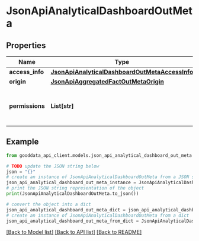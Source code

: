 # JsonApiAnalyticalDashboardOutMeta


## Properties

Name | Type | Description | Notes
------------ | ------------- | ------------- | -------------
**access_info** | [**JsonApiAnalyticalDashboardOutMetaAccessInfo**](JsonApiAnalyticalDashboardOutMetaAccessInfo.md) |  | [optional] 
**origin** | [**JsonApiAggregatedFactOutMetaOrigin**](JsonApiAggregatedFactOutMetaOrigin.md) |  | [optional] 
**permissions** | **List[str]** | List of valid permissions for a logged-in user. | [optional] 

## Example

```python
from gooddata_api_client.models.json_api_analytical_dashboard_out_meta import JsonApiAnalyticalDashboardOutMeta

# TODO update the JSON string below
json = "{}"
# create an instance of JsonApiAnalyticalDashboardOutMeta from a JSON string
json_api_analytical_dashboard_out_meta_instance = JsonApiAnalyticalDashboardOutMeta.from_json(json)
# print the JSON string representation of the object
print(JsonApiAnalyticalDashboardOutMeta.to_json())

# convert the object into a dict
json_api_analytical_dashboard_out_meta_dict = json_api_analytical_dashboard_out_meta_instance.to_dict()
# create an instance of JsonApiAnalyticalDashboardOutMeta from a dict
json_api_analytical_dashboard_out_meta_from_dict = JsonApiAnalyticalDashboardOutMeta.from_dict(json_api_analytical_dashboard_out_meta_dict)
```
[[Back to Model list]](../README.md#documentation-for-models) [[Back to API list]](../README.md#documentation-for-api-endpoints) [[Back to README]](../README.md)


